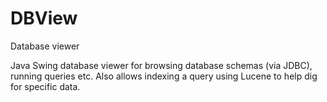 # DBView
Database viewer

Java Swing database viewer for browsing database schemas (via JDBC), running queries etc.  Also allows indexing a query using Lucene to help dig for specific data.

